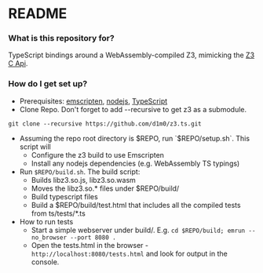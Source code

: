 # README #

### What is this repository for? ###

TypeScript bindings around a WebAssembly-compiled Z3, mimicking the [Z3 C Api](https://z3prover.github.io/api/html/group__capi.html).

### How do I get set up? ###

* Prerequisites:	[emscripten](https://github.com/kripken/emscripten), [nodejs](https://nodejs.org/en/), [TypeScript](https://www.typescriptlang.org/)
* Clone Repo. Don't forget to add --recursive to get z3 as a submodule.
```
git clone --recursive https://github.com/d1m0/z3.ts.git
```
* Assuming the repo root directory is $REPO, run `$REPO/setup.sh`. This script will
    * Configure the z3 build to use Emscripten
    * Install any nodejs dependencies (e.g. WebAssembly TS typings)
* Run `$REPO/build.sh`. The build script:
    * Builds libz3.so.js, libz3.so.wasm
    * Moves the libz3.so.* files under $REPO/build/
    * Build typescript files
    * Build a $REPO/build/test.html that includes all the compiled tests from ts/tests/*.ts
* How to run tests
    * Start a simple webserver under build/. E.g. `cd $REPO/build; emrun --no_browser --port 8080 .`
    * Open the tests.html in the browser - `http://localhost:8080/tests.html` and look for output in the console.
